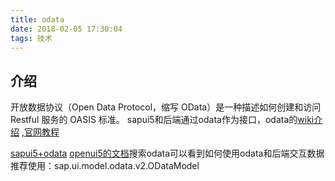 ```yaml
---
title: odata
date: 2018-02-05 17:30:04
tags: 技术
---
```

## 介绍
开放数据协议（Open Data Protocol，缩写 OData）是一种描述如何创建和访问 Restful 服务的 OASIS 标准。
sapui5和后端通过odata作为接口，odata的[wiki介绍](https://zh.wikipedia.org/wiki/OData%E5%8D%94%E5%AE%9A)
,[官网教程](http://www.odata.org/getting-started/)

[sapui5+odata](https://www.jianshu.com/p/fb15a819e229)
[openui5的文档](https://openui5.hana.ondemand.com/#/topic/3da5f4be63264db99f2e5b04c5e853db)搜索odata可以看到如何使用odata和后端交互数据
推荐使用：sap.ui.model.odata.v2.ODataModel
